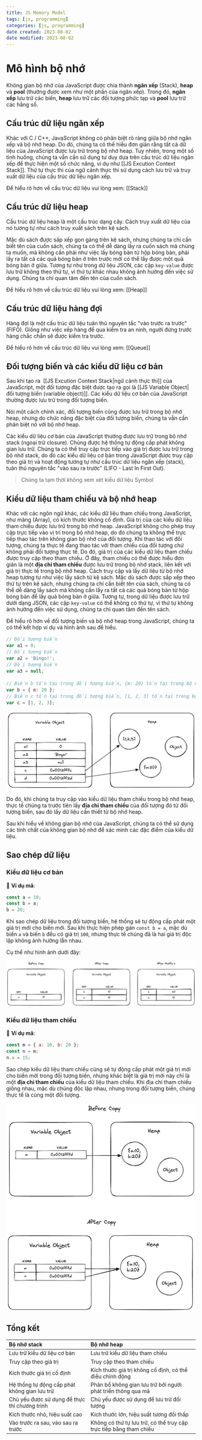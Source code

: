 ```yaml
---
title: JS Memory Model
tags: [js, programming]
categories: [js, programming]
date created: 2023-08-02
date modified: 2023-08-02
---
```


# Mô hình bộ nhớ

Không gian bộ nhớ của JavaScript được chia thành **ngăn xếp** (Stack), **heap** và **pool** (thường được xem như một phần của ngăn xếp). Trong đó, **ngăn xếp** lưu trữ các biến, **heap** lưu trữ các đối tượng phức tạp và **pool** lưu trữ các hằng số.

## Cấu trúc dữ liệu ngăn xếp

Khác với C / C++, JavaScript không có phân biệt rõ ràng giữa bộ nhớ ngăn xếp và bộ nhớ heap. Do đó, chúng ta có thể hiểu đơn giản rằng tất cả dữ liệu của JavaScript được lưu trữ trong bộ nhớ heap. Tuy nhiên, trong một số tình huống, chúng ta vẫn cần sử dụng tư duy dựa trên cấu trúc dữ liệu ngăn xếp để thực hiện một số chức năng, ví dụ như [[JS Excution Context Stack]]. Thứ tự thực thi của ngữ cảnh thực thi sử dụng cách lưu trữ và truy xuất dữ liệu của cấu trúc dữ liệu ngăn xếp.

Để hiểu rõ hơn về cấu trúc dữ liệu vui lòng xem: [[Stack]]

## Cấu trúc dữ liệu heap

Cấu trúc dữ liệu heap là một cấu trúc dạng cây. Cách truy xuất dữ liệu của nó tương tự như cách truy xuất sách trên kệ sách.

Mặc dù sách được sắp xếp gọn gàng trên kệ sách, nhưng chúng ta chỉ cần biết tên của cuốn sách, chúng ta có thể dễ dàng lấy ra cuốn sách mà chúng ta muốn, mà không cần phải như việc lấy bóng bàn từ hộp bóng bàn, phải lấy ra tất cả các quả bóng bàn ở trên trước mới có thể lấy được một quả bóng bàn ở giữa. Tương tự như trong dữ liệu JSON, các cặp `key-value` được lưu trữ không theo thứ tự, vì thứ tự khác nhau không ảnh hưởng đến việc sử dụng. Chúng ta chỉ quan tâm đến tên của cuốn sách.

Để hiểu rõ hơn về cấu trúc dữ liệu vui lòng xem: [[Heap]]

## Cấu trúc dữ liệu hàng đợi

Hàng đợi là một cấu trúc dữ liệu tuân thủ nguyên tắc "vào trước ra trước" (FIFO). Giống như việc xếp hàng để qua kiểm tra an ninh, người đứng trước hàng chắc chắn sẽ được kiểm tra trước.

Để hiểu rõ hơn về cấu trúc dữ liệu vui lòng xem: [[Queue]]

## Đối tượng biến và các kiểu dữ liệu cơ bản

Sau khi tạo ra  [[JS Excution Context Stack|ngữ cảnh thực thi]] của JavaScript, một đối tượng đặc biệt được tạo ra gọi là [[JS Variable Object|đối tượng biến (variable object)]]. Các kiểu dữ liệu cơ bản của JavaScript thường được lưu trữ trong đối tượng biến.

Nói một cách chính xác, đối tượng biến cũng được lưu trữ trong bộ nhớ heap, nhưng do chức năng đặc biệt của đối tượng biến, chúng ta vẫn cần phân biệt nó với bộ nhớ heap.

Các kiểu dữ liệu cơ bản của JavaScript thường được lưu trữ trong bộ nhớ stack (ngoại trừ closure). Chúng được hệ thống tự động cấp phát không gian lưu trữ. Chúng ta có thể truy cập trực tiếp vào giá trị được lưu trữ trong bộ nhớ stack, do đó các kiểu dữ liệu cơ bản trong JavaScript được truy cập theo giá trị và hoạt động tương tự như cấu trúc dữ liệu ngăn xếp (stack), tuân thủ nguyên tắc "vào sau ra trước" (LIFO - Last In First Out).

> Chúng ta tạm thời không xem xét kiểu dữ liệu Symbol

## Kiểu dữ liệu tham chiếu và bộ nhớ heap

Khác với các ngôn ngữ khác, các kiểu dữ liệu tham chiếu trong JavaScript, như mảng (Array), có kích thước không cố định. Giá trị của các kiểu dữ liệu tham chiếu được lưu trữ trong bộ nhớ heap. JavaScript không cho phép truy cập trực tiếp vào vị trí trong bộ nhớ heap, do đó chúng ta không thể trực tiếp thao tác trên không gian bộ nhớ của đối tượng. Khi thao tác với đối tượng, chúng ta thực tế đang thao tác với tham chiếu của đối tượng chứ không phải đối tượng thực tế. Do đó, giá trị của các kiểu dữ liệu tham chiếu được truy cập theo tham chiếu. Ở đây, tham chiếu có thể được hiểu đơn giản là một **địa chỉ tham chiếu** được lưu trữ trong bộ nhớ stack, liên kết với giá trị thực tế trong bộ nhớ heap. Cách truy cập và lấy dữ liệu từ bộ nhớ heap tương tự như việc lấy sách từ kệ sách. Mặc dù sách được sắp xếp theo thứ tự trên kệ sách, nhưng chúng ta chỉ cần biết tên của sách, chúng ta có thể dễ dàng lấy sách mà không cần lấy ra tất cả các quả bóng bàn từ hộp bóng bàn để lấy quả bóng bàn ở giữa. Tương tự, trong dữ liệu được lưu trữ dưới dạng JSON, các cặp `key-value` có thể không có thứ tự, vì thứ tự không ảnh hưởng đến việc sử dụng, chúng ta chỉ quan tâm đến tên sách.

Để hiểu rõ hơn về đối tượng biến và bộ nhớ heap trong JavaScript, chúng ta có thể kết hợp ví dụ và hình ảnh sau để hiểu.

```js
// Đối tượng biến
var a1 = 0;
// Đối tượng biến
var a2 = 'Bingo!';
// Đối tượng biến
var a3 = null;

// Biến b tồn tại trong đối tượng biến, {m: 20} tồn tại trong bộ nhớ heap
var b = { m: 20 };
// Biến c tồn tại trong đối tượng biến, [1, 2, 3] tồn tại trong bộ nhớ heap
var c = [1, 2, 3];
```

![variable-heap.png](https://raw.githubusercontent.com/vanhung4499/images/master/snap/variable-heap.png)

Do đó, khi chúng ta truy cập vào kiểu dữ liệu tham chiếu trong bộ nhớ heap, thực tế chúng ta trước tiên lấy **địa chỉ tham chiếu** của đối tượng đó từ đối tượng biến, sau đó lấy dữ liệu cần thiết từ bộ nhớ heap.

Sau khi hiểu về không gian bộ nhớ của JavaScript, chúng ta có thể sử dụng các tính chất của không gian bộ nhớ để xác minh các đặc điểm của kiểu dữ liệu.

## Sao chép dữ liệu

### Kiểu dữ liệu cơ bản

🌰 **Ví dụ mã**:

```js
const a = 10;
const b = a;
b = 20;
```

Khi sao chép dữ liệu trong đối tượng biến, hệ thống sẽ tự động cấp phát một giá trị mới cho biến mới. Sau khi thực hiện phép gán `const b = a`, mặc dù biến `a` và biến `b` đều có giá trị `100`, nhưng thực tế chúng đã là hai giá trị độc lập không ảnh hưởng lẫn nhau.

Cụ thể như hình ảnh dưới đây:  

![js-basic-type-copy.excalidraw.png](https://raw.githubusercontent.com/vanhung4499/images/master/snap/js-basic-type-copy.excalidraw.png)

### Kiểu dữ liệu tham chiếu

🌰 **Ví dụ mã**:

```js
const m = { a: 10, b: 20 };
const n = m;
n.a = 15;
```

Sao chép kiểu dữ liệu tham chiếu cũng sẽ tự động cấp phát một giá trị mới cho biến mới trong đối tượng biến, nhưng khác biệt là giá trị mới này chỉ là một **địa chỉ tham chiếu** của kiểu dữ liệu tham chiếu. Khi địa chỉ tham chiếu giống nhau, mặc dù chúng độc lập nhau, nhưng trong đối tượng biến, chúng thực tế là cùng một đối tượng.

![js-reference-copy.excalidraw.png](https://raw.githubusercontent.com/vanhung4499/images/master/snap/js-reference-copy.excalidraw.png)

## Tổng kết

| Bộ nhớ stack                                  | Bộ nhớ heap                                                        |
|:--------------------------------------------- |:------------------------------------------------------------------ |
| Lưu trữ kiểu dữ liệu cơ bản                   | Lưu trữ kiểu dữ liệu tham chiếu                                    |
| Truy cập theo giá trị                         | Truy cập theo tham chiếu                                           |
| Kích thước giá trị cố định                    | Kích thước giá trị không cố định, có thể điều chỉnh động           |
| Hệ thống tự động cấp phát không gian lưu trữ  | Phân bổ không gian lưu trữ bởi người phát triển thông qua mã       |
| Chủ yếu được sử dụng để thực thi chương trình | Chủ yếu được sử dụng để lưu trữ đối tượng                          |
| Kích thước nhỏ, hiệu suất cao                 | Kích thước lớn, hiệu suất tương đối thấp                           |
| Vào trước ra sau, vào sau ra trước            | Không có thứ tự lưu trữ, có thể truy cập trực tiếp bằng tham chiếu |
